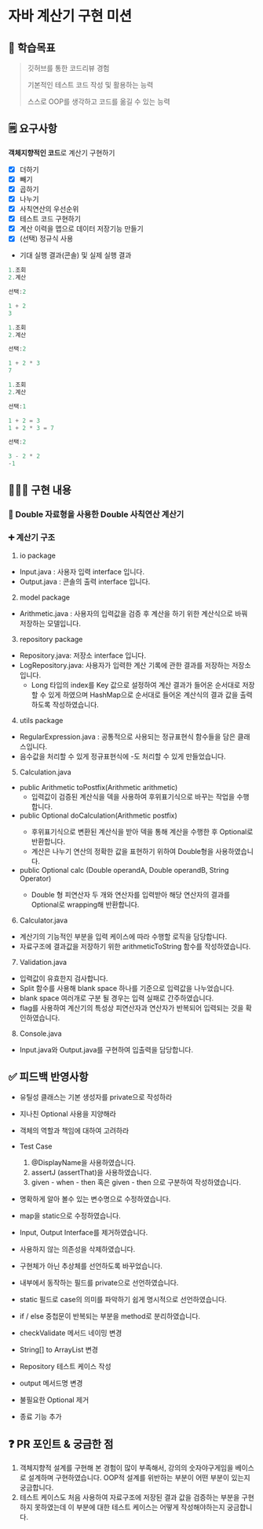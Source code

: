 # 자바 계산기 구현 미션

## 🥅 학습목표

> 깃허브를 통한 코드리뷰 경험
>
> 기본적인 테스트 코드 작성 및 활용하는 능력
>
> 스스로 OOP를 생각하고 코드를 옮길 수 있는 능력

## 🗒️ 요구사항

**객체지향적인 코드**로 계산기 구현하기

- [x]  더하기
- [x]  빼기
- [x]  곱하기
- [x]  나누기
- [x]  사칙연산의 우선순위
- [x]  테스트 코드 구현하기
- [x]  계산 이력을 맵으로 데이터 저장기능 만들기
- [x]  (선택) 정규식 사용

- 기대 실행 결과(콘솔) 및 실제 실행 결과

```java
1.조회
2.계산

선택:2

1 + 2
3

1.조회
2.계산

선택:2

1 + 2 * 3
7

1.조회
2.계산

선택:1

1 + 2 = 3
1 + 2 * 3 = 7

선택:2

3 - 2 * 2
-1

```


## 🧑🏻‍💻 구현 내용


### 🧮 Double 자료형을 사용한 Double 사칙연산 계산기

### ➕ 계산기 구조

1. io package

- Input.java : 사용자 입력 interface 입니다.
- Output.java : 콘솔의 출력 interface 입니다.

2. model package

- Arithmetic.java : 사용자의 입력값을 검증 후 계산을 하기 위한 계산식으로 바꿔 저장하는 모델입니다.

3. repository package

- Repository.java: 저장소 interface 입니다.
- LogRepository.java: 사용자가 입력한 계산 기록에 관한 결과를 저장하는 저장소입니다.
    - Long 타입의 index를 Key 값으로 설정하여 계산 결과가 들어온 순서대로 저장할 수 있게 하였으며 HashMap으로 순서대로 들어온 계산식의 결과 값을 출력하도록 작성하였습니다.

4. utils package

- RegularExpression.java : 공통적으로 사용되는 정규표현식 함수들을 담은 클래스입니다.
- 음수값을 처리할 수 있게 정규표현식에 -도 처리할 수 있게 만들었습니다.

5. Calculation.java

- public Arithmetic toPostfix(Arithmetic arithmetic)
    - 입력값이 검증된 계산식을 덱을 사용하여 후위표기식으로 바꾸는 작업을 수행합니다.
- public Optional<Double> doCalculation(Arithmetic postfix)
    - 후위표기식으로 변환된 계산식을 받아 덱을 통해 계산을 수행한 후 Optional<Double>로 반환합니다.
    - 계산은 나누기 연산의 정확한 값을 표현하기 위하여 Double형을 사용하였습니다.
- public Optional<Double> calc (Double operandA, Double operandB, String Operator)
    - Double 형 피연산자 두 개와 연산자를 입력받아 해당 연산자의 결과를 Optional로 wrapping해 반환합니다.

6. Calculator.java

- 계산기의 기능적인 부분을 입력 케이스에 따라 수행할 로직을 담당합니다.
- 자료구조에 결과값을 저장하기 위한 arithmeticToString 함수를 작성하였습니다.

7. Validation.java

- 입력값이 유효한지 검사합니다.
- Split 함수를 사용해 blank space 하나를 기준으로 입력값을 나누었습니다.
- blank space 여러개로 구분 될 경우는 입력 실패로 간주하였습니다.
- flag를 사용하여 계산기의 특성상 피연산자과 연산자가 반복되어 입력되는 것을 확인하였습니다.

8. Console.java

- Input.java와 Output.java를 구현하여 입출력을 담당합니다.

## ✅ 피드백 반영사항

- 유틸성 클래스는 기본 생성자를 private으로 작성하라
- 지나친 Optional 사용을 지양해라

- 객체의 역할과 책임에 대하여 고려하라

- Test Case
    1. @DisplayName을 사용하였습니다.
    2. assertJ (assertThat)을 사용하였습니다.
    3. given - when - then 혹은 given - then 으로 구분하여 작성하였습니다.

- 명확하게 알아 볼수 있는 변수명으로 수정하였습니다.
- map을 static으로 수정하였습니다.
- Input, Output Interface를 제거하였습니다.
- 사용하지 않는 의존성을 삭제하였습니다.
- 구현체가 아닌 추상체를 선언하도록 바꾸었습니다.
- 내부에서 동작하는 필드를 private으로 선언하였습니다.
- static 필드로 case의 의미를 파악하기 쉽게 명시적으로 선언하였습니다.
- if / else 중첩문이 반복되는 부분을 method로 분리하였습니다.
- checkValidate 메서드 네이밍 변경
- String[] to ArrayList 변경
- Repository 테스트 케이스 작성
- output 메서드명 변경
- 불필요한 Optional 제거
- 종료 기능 추가

## ❓ PR 포인트 & 궁금한 점

1. 객체지향적 설계를 구현해 본 경험이 많이 부족해서, 강의의 숫자야구게임을 베이스로 설계하며 구현하였습니다. OOP적 설계를 위반하는 부분이 어떤 부분이 있는지 궁금합니다.
2. 테스트 케이스도 처음 사용하여 자료구조에 저장된 결과 값을 검증하는 부분을 구현하지 못하였는데 이 부분에 대한 테스트 케이스는 어떻게 작성해야하는지 궁금합니다.
